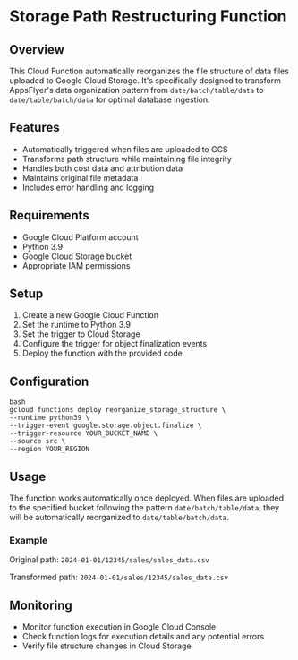 # Storage Path Restructuring Function

## Overview
This Cloud Function automatically reorganizes the file structure of data files uploaded to Google Cloud Storage. It's specifically designed to transform AppsFlyer's data organization pattern from `date/batch/table/data` to `date/table/batch/data` for optimal database ingestion.

## Features
- Automatically triggered when files are uploaded to GCS
- Transforms path structure while maintaining file integrity
- Handles both cost data and attribution data
- Maintains original file metadata
- Includes error handling and logging

## Requirements
- Google Cloud Platform account
- Python 3.9
- Google Cloud Storage bucket
- Appropriate IAM permissions

## Setup
1. Create a new Google Cloud Function
2. Set the runtime to Python 3.9
3. Set the trigger to Cloud Storage
4. Configure the trigger for object finalization events
5. Deploy the function with the provided code

## Configuration
```
bash
gcloud functions deploy reorganize_storage_structure \
--runtime python39 \
--trigger-event google.storage.object.finalize \
--trigger-resource YOUR_BUCKET_NAME \
--source src \
--region YOUR_REGION
```

## Usage
The function works automatically once deployed. When files are uploaded to the specified bucket following the pattern `date/batch/table/data`, they will be automatically reorganized to `date/table/batch/data`.

### Example
Original path:
`2024-01-01/12345/sales/sales_data.csv`

Transformed path:
`2024-01-01/sales/12345/sales_data.csv`

## Monitoring
- Monitor function execution in Google Cloud Console
- Check function logs for execution details and any potential errors
- Verify file structure changes in Cloud Storage

